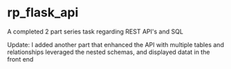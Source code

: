 # rp_flask_api

A completed 2 part series task regarding REST API's and SQL

Update: I added another part that enhanced the API with multiple tables and relationships
leveraged the nested schemas, and displayed datat in the front end
